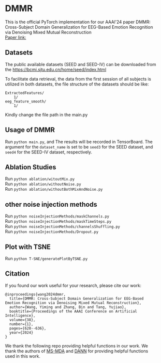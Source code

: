 # DMMR
This is the official PyTorch implementation for our AAAI'24 paper DMMR: Cross-Subject Domain Generalization for EEG-Based Emotion Recognition via Denoising Mixed Mutual Reconstruction  
[Paper link:](https://ojs.aaai.org/index.php/AAAI/article/view/27819)

## Datasets
The public available datasets (SEED and SEED-IV) can be downloaded from the https://bcmi.sjtu.edu.cn/home/seed/index.html

To facilitate data retrieval, the data from the first session of all subjects is utilized in both datasets, the file structure of the datasets should be like:
```
ExtractedFeatures/
    1/
eeg_feature_smooth/
    1/
```
Kindly change the file path in the main.py

## Usage of DMMR
Run `python main.py`, and The results will be recorded in TensorBoard.
The argument for the `dataset_name` is set to be `seed3` for the SEED dataset, and `seed4` for the SEED-IV dataset, respectively.

## Ablation Studies
Run `python ablation/witoutMix.py`  
Run `python ablation/withoutNoise.py`  
Run `python ablation/withoutBothMixAndNoise.py`  

## other noise injection methods
Run `python noiseInjectionMethods/maskChannels.py`  
Run `python noiseInjectionMethods/maskTimeSteps.py`  
Run `python noiseInjectionMethods/channelsShuffling.py`  
Run `python noiseInjectionMethods/Dropout.py`  

## Plot with TSNE
Run `python T-SNE/generatePlotByTSNE.py`  

## Citation
If you found our work useful for your research, please cite our work:
```
@inproceedings{wang2024dmmr,
  title={DMMR: Cross-Subject Domain Generalization for EEG-Based Emotion Recognition via Denoising Mixed Mutual Reconstruction},
  author={Wang, Yiming and Zhang, Bin and Tang, Yujiao},
  booktitle={Proceedings of the AAAI Conference on Artificial Intelligence},
  volume={38},
  number={1},
  pages={628--636},
  year={2024}
}
```
We thank the following repo providing helpful functions in our work. 
We thank the authors of [MS-MDA](https://github.com/VoiceBeer/MS-MDA) and [DANN](https://github.com/fungtion/DANN) for providing helpful functions used in this work.

